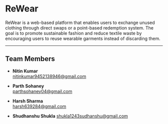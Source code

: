 # ReWear

ReWear is a web-based platform that enables users to exchange unused clothing
through direct swaps or a point-based redemption system. The goal is to promote sustainable
fashion and reduce textile waste by encouraging users to reuse wearable garments instead of
discarding them.

---

## Team Members

- **Nitin Kumar**  
  [nitinkumar9452138946@gmail.com](mailto:nitinkumar9452138946@gmail.com)

- **Parth Sohaney**  
  [parthsohaney04@gmail.com](mailto:parthsohaney04@gmail.com)

- **Harsh Sharma**  
  [harsh639284@gmail.com](mailto:harsh639284@gmail.com)

- **Shudhanshu Shukla**
  [shukla1243sudhanshu@gmail.com](mailto:shukla1243sudhanshu@gmail.com)
